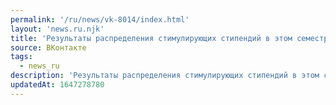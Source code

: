 ```yaml
---
permalink: '/ru/news/vk-8014/index.html'
layout: 'news.ru.njk'
title: 'Результаты распределения стимулирующих стипендий в этом семестре.'
source: ВКонтакте
tags:
  - news_ru
description: 'Результаты распределения стимулирующих стипендий в этом семестре.'
updatedAt: 1647278780
---
```

